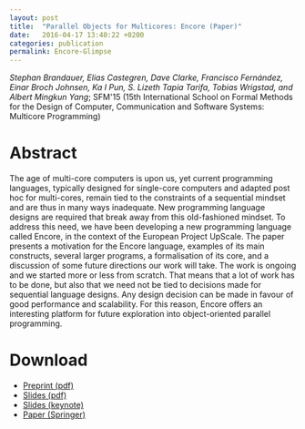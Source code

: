 ```yaml
---
layout: post
title:  "Parallel Objects for Multicores: Encore (Paper)"
date:   2016-04-17 13:40:22 +0200
categories: publication
permalink: Encore-Glimpse
---
```


*Stephan Brandauer, Elias Castegren, Dave Clarke, Francisco Fernández,
Einar Broch Johnsen, Ka I Pun, S. Lizeth Tapia Tarifa, Tobias
Wrigstad, and Albert Mingkun Yang*; SFM'15 (15th International School
on Formal Methods for the Design of Computer, Communication and
Software Systems: Multicore Programming)

# Abstract

The age of multi-core computers is upon us, yet current programming
languages, typically designed for single-core computers and adapted
post hoc for multi-cores, remain tied to the constraints of a
sequential mindset and are thus in many ways inadequate. New
programming language designs are required that break away from this
old-fashioned mindset. To address this need, we have been developing
a new programming language called Encore, in the context of the
European Project UpScale. The paper presents a motivation for the
Encore language, examples of its main constructs, several larger
programs, a formalisation of its core, and a discussion of some
future directions our work will take. The work is ongoing and we
started more or less from scratch. That means that a lot of work has
to be done, but also that we need not be tied to decisions made for
sequential language designs. Any design decision can be made in
favour of good performance and scalability. For this reason, Encore
offers an interesting platform for future exploration into
object-oriented parallel programming.

# Download

 - [Preprint (pdf)](http://www.it.uu.se/katalog/stebr742/Encore-Glimpse/Encore_Glimpse_Preprint.pdf)
 - [Slides (pdf)](http://www.it.uu.se/katalog/stebr742/Encore-Glimpse/encore_intro_slides.pdf)
 - [Slides (keynote)](http://www.it.uu.se/katalog/stebr742/Encore-Glimpse/encore_intro_slides.key)
 - [Paper (Springer)](http://link.springer.com/chapter/10.1007/978-3-319-18941-3_1)
